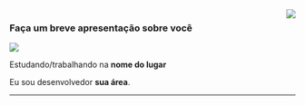 <img align='right' src="https://github-readme-stats.vercel.app/api?username=iuricode&show_icons=true&title_color=783c00&text_color=af552e&icon_color=783c00&bg_color=f8efd4&cache_seconds=2300">

### Faça um breve apresentação sobre você

<img src="https://img.shields.io/static/v1?label=Overview&message=João Oliveira&color=f8efd4&style=for-the-badge&logo=GitHub">

<p>

Estudando/trabalhando na **nome do lugar**<br/>

Eu sou desenvolvedor **sua área**.


</p>
<hr>
